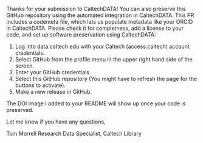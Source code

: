Thanks for your submission to CaltechDATA!  You can also preserve this GitHub
repository using the automated integration in CaltechDATA. This PR includes a 
codemeta file, which lets us populate metadata like your ORCID in
CaltechDATA. Please check it for completness, add a license to your code, 
and set up software preservation using CaltechDATA:

 1. Log into data.caltech.edu with your Caltech (access.caltech) account credentials.
 2. Select GitHub from the profile menu in the upper right hand side of the screen.
 3. Enter your GitHub credentials
 4. Select this GitHub repository (You might have to refresh the page for the buttons to activate). 
 5. Make a new release in GitHub.

The DOI image I added to your README will show up once your code is preserved.

Let me know if you have any questions,

Tom Morrell
Research Data Specialist, Caltech Library
